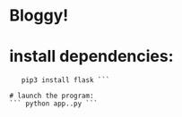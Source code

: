 # Bloggy!

# install dependencies:
```pip3 install passlib.hash
   pip3 install flask ```

# launch the program:
``` python app..py ```
